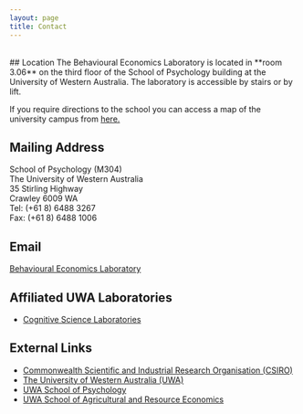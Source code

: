 ```yaml
---
layout: page
title: Contact
---
```


<br>
## Location
The Behavioural Economics Laboratory is located in **room 3.06** on the third floor of the School of Psychology building at the University of Western Australia. The laboratory is accessible by stairs or by lift.

If you require directions to the school you can access a map of the university campus from <a href="http://www.uwa.edu.au/contact/map?id=1911">here.</a>
  
## Mailing Address
School of Psychology (M304)
<br> The University of Western Australia
<br> 35 Stirling Highway
<br> Crawley 6009 WA
<br> Tel: (+61 8) 6488 3267
<br> Fax: (+61 8) 6488 1006

## Email
<a href="behavioural.economics.laboratory.uwa@gmail.com">Behavioural Economics Laboratory</a>

## Affiliated UWA Laboratories
* <a href="http://www.cogsciwa.com">Cognitive Science Laboratories</a>

## External Links

* <a href="http://www.csiro.au">Commonwealth Scientific and Industrial Research Organisation (CSIRO)</a>
* <a href="http://www.uwa.edu.au">The University of Western Australia (UWA)</a>
* <a href="http://www.psychology.uwa.edu.au">UWA School of Psychology</a>
* <a href="http://www.are.uwa.edu.au">UWA School of Agricultural and Resource Economics</a>